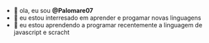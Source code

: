 - 👋 ola, eu sou **@Palomare07**
- 👀 eu estou interresado em  aprender e progamar novas linguagens
- 🌱 eu estou aprendendo a programar recentemente a linguagem de javascript e scracht
